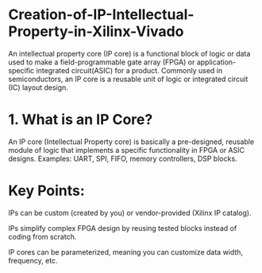 # Creation-of-IP-Intellectual-Property-in-Xilinx-Vivado
An intellectual property core (IP core) is a functional block of logic or data used to make a field-programmable gate array (FPGA) or application-specific integrated circuit(ASIC) for a product. Commonly used in semiconductors, an IP core is a reusable unit of logic or integrated circuit (IC) layout design.

# 1. What is an IP Core?

An IP core (Intellectual Property core) is basically a pre-designed, reusable module of logic that implements a specific functionality in FPGA or ASIC designs. Examples: UART, SPI, FIFO, memory controllers, DSP blocks.

# Key Points:

IPs can be custom (created by you) or vendor-provided (Xilinx IP catalog).

IPs simplify complex FPGA design by reusing tested blocks instead of coding from scratch.

IP cores can be parameterized, meaning you can customize data width, frequency, etc.
